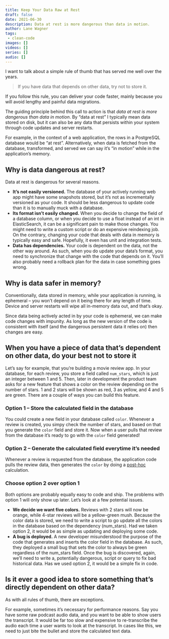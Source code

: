 ```yaml
---
title: Keep Your Data Raw at Rest
draft: false
date: 2021-06-30
description: Data at rest is more dangerous than data in motion.
author: Lane Wagner
tags:
 - clean-code
images: []
videos: []
series: []
audio: []
---
```


I want to talk about a simple rule of thumb that has served me well over the years.

> If you have data that depends on other data, try not to store it.

If you follow this rule, you can deliver your code faster, mainly because you will avoid lengthy and painful data migrations.

The guiding principle behind this call to action is that *data at rest is more dangerous than data in motion*. By “data at rest” I typically mean data stored on disk, but it can also be any data that persists within your system through code updates and server restarts.

For example, in the context of a web application, the rows in a PostgreSQL database would be “at rest”. Alternatively, when data is fetched from the database, transformed, and served we can say it’s “in motion” while in the application’s memory.

## Why is data dangerous at rest?

Data at rest is dangerous for several reasons.

* **It’s not easily versioned.** The database of your actively running web app might have some snapshots stored, but it’s not as incrementally versioned as your code. It should be less dangerous to update code than it is to manually muck with a database.
* **Its format isn’t easily changed.** When you decide to change the field of a database column, or when you decide to use a float instead of an int in ElasticSearch, it can be a significant pain to make those changes. You might need to write a custom script or do an expensive reindexing job. On the contrary, changing your code that deals with data in memory is typically easy and safe. Hopefully, it even has unit and integration tests.
* **Data has dependencies.** Your code is dependent on the data, not the other way around. As such, when you do update your data’s format, you need to synchronize that change with the code that depends on it. You’ll also probably need a rollback plan for the data in case something goes wrong.

## Why is data safer in memory?

Conventionally, data stored in memory, while your application is running, is ephemeral – you won’t depend on it being there for any length of time. Device and server restarts will wipe all in-memory data out, and that’s okay.

Since data being actively acted in by your code is ephemeral, we can make code changes with impunity. As long as the new version of the code is consistent with itself (and the dangerous persistent data it relies on) then changes are easy.

## When you have a piece of data that’s dependent on other data, do your best not to store it

Let’s say for example, that you’re building a movie review app. In your database, for each review, you store a field called `num_stars`, which is just an integer between 1 and 5. Then, later in development the product team asks for a new feature that shows a color on the review depending on the number of stars. 1 and 2 stars will be shown as red, 3 as yellow, and 4 and 5 are green. There are a couple of ways you can build this feature.

### Option 1 – Store the calculated field in the database

You could create a new field in your database called `color`. Whenever a review is created, you simpy check the number of stars, and based on that you generate the `color` field and store it. Now when a user pulls that review from the database it’s ready to go with the `color` field generated!

### Option 2 – Generate the calculated field everytime it’s needed

Whenever a review is requested from the database, the application code pulls the review data, then generates the `color` by doing a [post-hoc](https://en.wikipedia.org/wiki/Post_hoc) calculation.

### Choose option 2 over option 1

Both options are probably equally easy to code and ship. The problems with option 1 will only show up later. Let’s look at a few potential issues.

* **We decide we want five colors.** Reviews with 2 stars will now be orange, while 4-star reviews will be a yellow-green mush. Because the color data is stored, we need to write a script to go update all the colors in the database based on the dependency (num_stars). Had we taken option 2, it would be as simple as updating and deploying some code.
* **A bug is deployed.** A new developer misunderstood the purpose of the code that generates and inserts the color field in the database. As such, they deployed a small bug that sets the color to always be green regardless of the num_stars field. Once the bug is discovered, again, we’ll need to write a, potentially dangerous, script or query to fix bad historical data. Has we used option 2, it would be a simple fix in code.

## Is it ever a good idea to store something that’s directly dependent on other data?

As with all rules of thumb, there are exceptions.

For example, sometimes it’s necessary for performance reasons. Say you have some raw podcast audio data, and you want to be able to show users the transcript. It would be far too slow and expensive to re-transcribe the audio each time a user wants to look at the transcript. In cases like this, we need to just bite the bullet and store the calculated text data.
